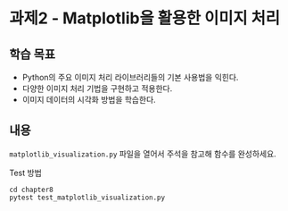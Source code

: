 # 과제2 - Matplotlib을 활용한 이미지 처리

## 학습 목표

- Python의 주요 이미지 처리 라이브러리들의 기본 사용법을 익힌다.
- 다양한 이미지 처리 기법을 구현하고 적용한다.
- 이미지 데이터의 시각화 방법을 학습한다.

## 내용

`matplotlib_visualization.py` 파일을 열어서 주석을 참고해 함수를 완성하세요.

Test 방법

```shell
cd chapter8
pytest test_matplotlib_visualization.py
```
